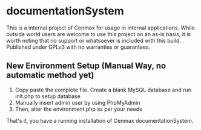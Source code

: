 # documentationSystem

This is a internal project of Cenmax for usage in internal applications. While outside world users are welcome to use this project on an as-is basis, it is worth noting that no support or whatsoever is included with this build. Published under GPLv3 with no warranties or guarantees.

## New Environment Setup (Manual Way, no automatic method yet)

1. Copy paste the complete file. Create a blank MySQL database and run init.php to setup database
2. Manually insert admin user by using PhpMyAdmin
3. Then, alter the environment.php as per your needs

That's it, you have a running installation of Cenmax documentationSystem.
